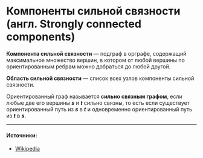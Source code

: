 # Компоненты сильной связности (англ. Strongly connected components) 

__Компонента сильной связности__ — подграф в орграфе, содержащий максимальное множество вершин, в котором от любой вершины по ориентированным ребрам можно добраться до любой другой.

__Область сильной связности__ — список всех узлов компоненты сильной связности.

Ориентированный граф называется __сильно связным графом__, если любые две его вершины ***s*** и ***t*** сильно связны, то есть если существует ориентированный путь из ***s*** в ***t*** и одновременно ориентированный путь из ***t*** в ***s***.

_____
#### Источники:
+ [Wikipedia](https://ru.wikipedia.org/wiki/%D0%9A%D0%BE%D0%BC%D0%BF%D0%BE%D0%BD%D0%B5%D0%BD%D1%82%D0%B0_%D1%81%D0%B8%D0%BB%D1%8C%D0%BD%D0%BE%D0%B9_%D1%81%D0%B2%D1%8F%D0%B7%D0%BD%D0%BE%D1%81%D1%82%D0%B8)


